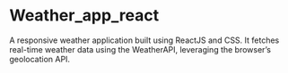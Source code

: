 # Weather_app_react
A responsive weather application built using ReactJS and CSS. It fetches real-time weather data using the WeatherAPI, leveraging the browser’s geolocation API.
